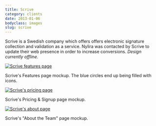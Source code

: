 ```yaml
---
title: Scrive
category: clients
date: 2013-01-06
bodyclass: images
slug: scrive
---
```


Scrive is a Swedish company which offers offers electronic signature collection and validation as a service. Nylira was contacted by Scrive to update their web presence in order to increase conversions. *Design currently offline.*

<div class="figure">
  <a href="../assets/images/clients/scrive-01@2x.png"><img src="../assets/images/clients/scrive-01.png" alt="Scrive features page"></a>
  <div class="figcaption">
    <p>Scrive's Features page mockup. The blue circles end up being filled with icons.</p>
  </div>
</div>

<div class="figure">
  <a href="../assets/images/clients/scrive-03@2x.png"><img src="../assets/images/clients/scrive-03.png" alt="Scrive's pricing page"></a>
  <div class="figcaption">
    <p>Scrive's Pricing &amp; Signup page mockup. </p>
  </div>
</div>

<div class="figure">
  <a href="../assets/images/clients/scrive-02@2x.png"><img src="../assets/images/clients/scrive-02.png" alt="Scrive's about page"></a>
  <div class="figcaption">
    <p>Scrive's "About the Team" page mockup. </p>
  </div>
</div>
